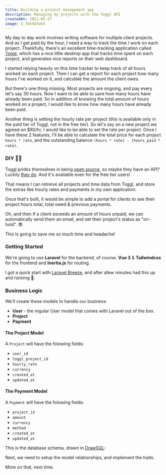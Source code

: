 ```yaml
---
title: Building a project management app
description: Managing my projects with the Toggl API
createdAt: 2021-05-27
image: X_fbh4Utwk4
---
```


My day to day work involves writing software for multiple client projects. And as I get paid by the hour, I need a way to track the time I work on each project. Thankfully, there's an excellent time-tracking application called [Toggl](https://toggl.com/track/), which has a nice little desktop app that tracks time spent on each project, and generates nice reports on their web dashboard.

I started relying heavily on this time tracker to keep track of all hours worked on each project. Then I can get a report for each project how many hours I've worked on it, and calculate the amount the client owes.

But there's one thing missing. Most projects are ongoing, and pay every let's say 30 hours. Now I want to be able to save how many hours have already been paid. So in addition of knowing the total amount of hours worked on a project, I would like to know how many hours have already been paid.

Another thing is setting the hourly rate per project (this is available only in the paid tier of Toggl, not in the free tier). So let's say on a new project we agreed on $80/hr, I would like to be able to set the rate per project. Once I have these 2 features, I'll be able to calculate the total price for each project `hours * rate`, and the outstanding balance `(hours * rate) - (hours_paid * rate)`.

### DIY 👷‍♀️

Toggl prides themselves in being [open source](https://github.com/toggl-open-source), so maybe they have an API? Luckily [they do](https://github.com/toggl/toggl_api_docs). And it's available even for the free tier users!

That means I can retreive all projects and time data from Toggl, and store the extras like hourly rates and payments in my own application.

Once that's built, it would be simple to add a portal for clients to see their project hours total, total owed & previous payments.

Oh, and then if a client exceeds an amount of hours unpaid, we can automatically send them an email, and set their project's status as "on-hold". 😎

This is going to save me so much time and headache!

### Getting Started

We're going to use **Laravel** for the backend, of course. **Vue 3** & **Tailwindcss** for the frontend and **Inertia.js** for routing.

I got a quick start with [Laravel Breeze](https://laravel.com/docs/8.x/starter-kits#laravel-breeze), and after afew minutes had this up and running 🚀:

<article-image src="/img/yk-portal-start.png"></article-image>

### Business Logic

We'll create these models to handle our business:

- **User** - the regular User model that comes with Laravel out of the box.
- **Project**
- **Payment**

#### The Project Model

A `Project` will have the folowing fields:

- `user_id`
- `toggl_project_id`
- `hourly_rate`
- `currency`
- `created_at`
- `updated_at`

#### The Payment Model

A `Payment` will have the folowing fields:

- `project_id`
- `amount`
- `currency`
- `method`
- `created_at`
- `updated_at`

This is the database schema, drawn in [DrawSQL](https://drawsql.app/):

<article-image src="/img/yk-portal-table-schema.png"></article-image>

Next, we need to setup the model relationships, and implement the traits.

More on that, next time.
